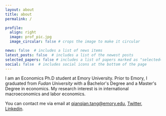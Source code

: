 ```yaml
---
layout: about
title: about
permalink: /

profile:
  align: right
  image: prof_pic.jpg
  image_circular: false # crops the image to make it circular

news: false  # includes a list of news items
latest_posts: false  # includes a list of the newest posts
selected_papers: false # includes a list of papers marked as "selected={true}"
social: false  # includes social icons at the bottom of the page
---
```


I am an Economics Ph.D student at Emory University. Prior to Emory, I graduated from *Fudan University* with a Bachelor's Degree and a Master's Degree in economics. My research interest is in international macroeconomics and labor economics.

You can contact me via email at [qianqian.tang@emory.edu](qianqian.tang@emory.edu), [Twitter](https://twitter.com/Ivy_Tang2), [Linkedin](www.linkedin.com/in/qianqian-tang-572566174).

